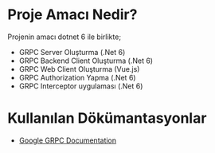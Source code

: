# Proje Amacı Nedir?

Projenin amacı dotnet 6 ile birlikte;
* GRPC Server Oluşturma (.Net 6)
* GRPC Backend Client Oluşturma (.Net 6)
* GRPC Web Client Oluşturma (Vue.js)
* GRPC Authorization Yapma (.Net 6)
* GRPC Interceptor uygulaması (.Net 6)

# Kullanılan Dökümantasyonlar
* [Google GRPC Documentation](https://grpc.io/docs/what-is-grpc/)